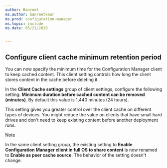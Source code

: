 ```yaml
---
author: Banreet
ms.author: banreetkaur
ms.prod: configuration-manager
ms.topic: include
ms.date: 05/21/2019


---
```


## <a name="bkmk_cache"></a> Configure client cache minimum retention period

<!--4485509-->

You can now specify the minimum time for the Configuration Manager client to keep cached content. This client setting controls how long the client stores content in the cache before deleting it.

In the **Client Cache settings** group of client settings, configure the following setting: **Minimum duration before cached content can be removed (minutes)**. By default this value is 1,440 minutes (24 hours).

This setting gives you greater control over the client cache on different types of devices. You might reduce the value on clients that have small hard drives and don't need to keep existing content before another deployment runs.

> [!Note]  
> In the same client setting group, the existing setting to **Enable Configuration Manager client in full OS to share content** is now renamed to **Enable as peer cache source**. The behavior of the setting doesn't change.  
